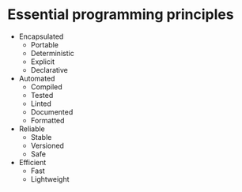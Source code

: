 # Essential programming principles

- Encapsulated
  - Portable
  - Deterministic
  - Explicit
  - Declarative
- Automated
  - Compiled
  - Tested
  - Linted
  - Documented
  - Formatted
- Reliable
  - Stable
  - Versioned
  - Safe
- Efficient
  - Fast
  - Lightweight
